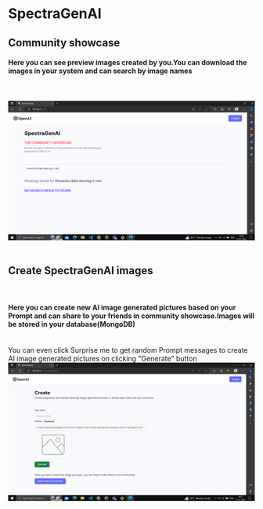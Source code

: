 # SpectraGenAI
<h2>  Community showcase </h2>
  <h4>Here you can see preview images created by you.You can download the images in your system and can search by image names</h4>
</br>
</br>
<img src="https://github.com/himanshubaid/SpectraGenAI/blob/main/photo1.PNG"/>
</br>
</br>
<h2> Create SpectraGenAI images</h2>
</br>
<h4> Here you can create  new AI image generated pictures based on your Prompt and can share to your friends in community showcase.Images will be stored in your database(MongoDB)</h4>
</br>
You can even click Surprise me to get random Prompt messages to create AI image generated pictures on clicking "Generate" button
<img src="https://github.com/himanshubaid/SpectraGenAI/blob/main/Createphoto.PNG"/>
